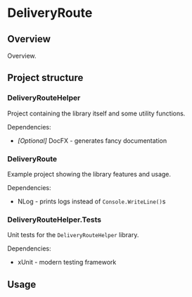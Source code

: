 ﻿# DeliveryRoute


## Overview
Overview.


## Project structure

### DeliveryRouteHelper
Project containing the library itself and some utility functions.

Dependencies:

 - *[Optional]* DocFX - generates fancy documentation

### DeliveryRoute
Example project showing the library features and usage.

Dependencies:

 - NLog - prints logs instead of `Console.WriteLine()`s

### DeliveryRouteHelper.Tests
Unit tests for the `DeliveryRouteHelper` library.

Dependencies:

 - xUnit - modern testing framework
 
 
## Usage
